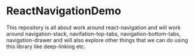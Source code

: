 # ReactNavigationDemo
This repository is all about work around react-navigation and will work around navigation-stack, navifation-top-tabs, navigation-bottom-tabs, navigation-drawer and will also explore other things that we can do using this library like deep-linking etc.
